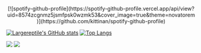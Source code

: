<p align="center">
  [![spotify-github-profile](https://spotify-github-profile.vercel.app/api/view?uid=8574zcgnmz5jsmfpsk0wzmk53&cover_image=true&theme=novatorem)](https://github.com/kittinan/spotify-github-profile)


  [![Largereptile's GitHub stats](https://github-readme-stats.vercel.app/api?username=largereptile&theme=synthwave&&show_icons=true)](https://github.com/anuraghazra/github-readme-stats)
  [![Top Langs](https://github-readme-stats.vercel.app/api/top-langs/?username=largereptile&?&hide=jupyter%20notebook&theme=synthwave)](https://github.com/anuraghazra/github-readme-stats)

  ![](https://komarev.com/ghpvc/?username=largereptile&style=flat-square&color=blue)
  ![](https://hit.yhype.me/github/profile?user_id=22501149)
</p>
